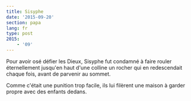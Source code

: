 ```yaml
---
title: Sisyphe
date: '2015-09-20'
section: papa
lang: fr
type: post
2015:
    - '09'
---
```


Pour avoir osé défier les Dieux, Sisyphe fut condamné à faire rouler éternellement jusqu'en haut d'une colline un rocher qui en redescendait chaque fois, avant de parvenir au sommet.

Comme c'était une punition trop facile, ils lui filèrent une maison à garder propre avec des enfants dedans.